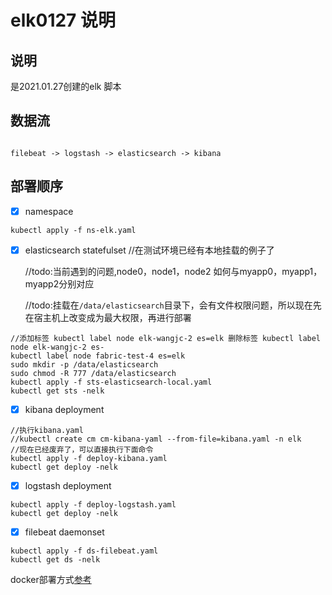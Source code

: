# elk0127 说明

## 说明
是2021.01.27创建的elk 脚本




## 数据流 

```

filebeat -> logstash -> elasticsearch -> kibana

```


## 部署顺序
- [x] namespace
```
kubectl apply -f ns-elk.yaml
```

- [x] elasticsearch statefulset  //在测试环境已经有本地挂载的例子了
  
  //todo:当前遇到的问题,node0，node1，node2 如何与myapp0，myapp1，myapp2分别对应
  
  //todo:挂载在`/data/elasticsearch`目录下，会有文件权限问题，所以现在先在宿主机上改变成为最大权限，再进行部署

```
//添加标签 kubectl label node elk-wangjc-2 es=elk 删除标签 kubectl label node elk-wangjc-2 es-  
kubectl label node fabric-test-4 es=elk
sudo mkdir -p /data/elasticsearch
sudo chmod -R 777 /data/elasticsearch
kubectl apply -f sts-elasticsearch-local.yaml
kubectl get sts -nelk
```


- [x] kibana deployment
```
//执行kibana.yaml
//kubectl create cm cm-kibana-yaml --from-file=kibana.yaml -n elk
//现在已经废弃了，可以直接执行下面命令
kubectl apply -f deploy-kibana.yaml
kubectl get deploy -nelk
```

- [x] logstash deployment
```
kubectl apply -f deploy-logstash.yaml
kubectl get deploy -nelk 
```

- [x] filebeat  daemonset
```
kubectl apply -f ds-filebeat.yaml
kubectl get ds -nelk
```
docker部署方式[参考](./docker/README.md)

  




